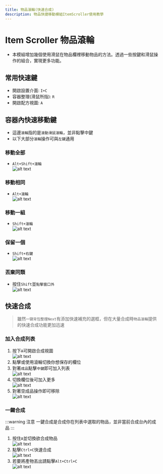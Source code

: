 ```yaml
---
title: 物品滾輪(快速合成)
description: 物品快捷移動模組ItemScroller使用教學
---
```


# Item Scroller 物品滾輪
* 本模組增加幾個使用滑鼠在物品欄裡移動物品的方法。透過一些按鍵和滑鼠操作的組合，實現更多功能。

## 常用快速鍵
* 開啟設置介面: `I+C`
* 容器整理(滑鼠所指): `R`
* 開啟配方視圖: `A`

## 容器內快速移動鍵
* 這邊`滾輪`指的是`滾動滑鼠滾輪`，並非點擊中鍵
* 以下大部分`滾輪`操作可與`左鍵`通用

### 移動全部
* `Alt+Shift+滾輪`\
  ![alt text](recording.gif)

### 移動相同
* `Alt+滾輪`\
  ![alt text](recording-1.gif)

### 移動一組
* `Shift+滾輪`\
  ![alt text](recording-2.gif)

### 保留一個
* `Shift+右鍵`\
  ![alt text](recording-3.gif)

### 丟棄同類
* 按住`Shift`並`點擊窗口外`\
  ![alt text](recording-4.gif)


## 快速合成
> 雖然`一键背包整理Next`有添加快速補充的選框，但在大量合成時`物品滾輪`提供的快速合成功能更加迅速

### 加入合成列表
1. 按下`A`可開啟合成視圖\
   ![alt text](image-21.png)
2. 點擊或使用滾輪切換你想保存的欄位
3. 對著`成品`點擊`中鍵`即可加入列表\
   ![alt text](image-22.png)
4. 切換欄位後可加入更多\
   ![alt text](image-23.png)
5. 對著空成品操作即可移除\
   ![alt text](image-24.png)
   
### 一鍵合成

:::warning 注意
一鍵合成是合成你在列表中選取的物品，並非當前合成台內的成品
:::


1. 按住`A`並切換欲合成物品\
   ![alt text](recording-5.gif)
2. 點擊`Ctrl+C`快速合成\
   ![alt text](recording-6.gif)
3. 若要將產物丟出請點擊`Alt+Ctrl+C`\
   ![alt text](recording-7.gif)